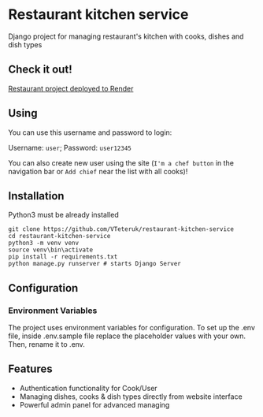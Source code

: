 # Restaurant kitchen service

Django project for managing restaurant's kitchen with cooks, dishes and dish types

## Check it out!

[Restaurant project deployed to Render](https://restaurant-kitchen-service-rlsl.onrender.com)

## Using

You can use this username and password to login:

Username: `user`; Password: `user12345`

You can also create new user using the site (`I'm a chef button` in the navigation bar or `Add chief` near the list with all cooks)!

## Installation

Python3 must be already installed

```shell
git clone https://github.com/VTeteruk/restaurant-kitchen-service
cd restaurant-kitchen-service
python3 -m venv venv
source venv\bin\activate
pip install -r requirements.txt
python manage.py runserver # starts Django Server
```

## Configuration

### Environment Variables

The project uses environment variables for configuration.
To set up the .env file, inside .env.sample file replace the placeholder values with your own. Then, rename it to .env.

## Features

* Authentication functionality for Cook/User
* Managing dishes, cooks & dish types directly from website interface
* Powerful admin panel for advanced managing
